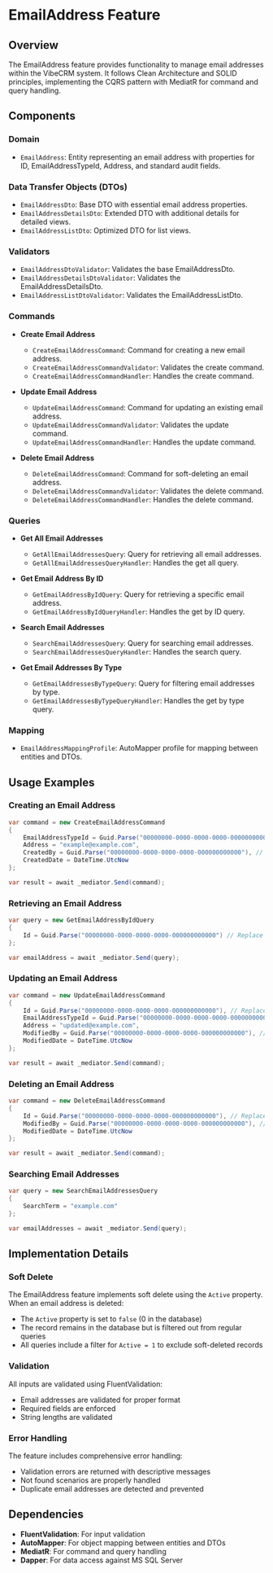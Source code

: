 # EmailAddress Feature

## Overview
The EmailAddress feature provides functionality to manage email addresses within the VibeCRM system. It follows Clean Architecture and SOLID principles, implementing the CQRS pattern with MediatR for command and query handling.

## Components

### Domain
- `EmailAddress`: Entity representing an email address with properties for ID, EmailAddressTypeId, Address, and standard audit fields.

### Data Transfer Objects (DTOs)
- `EmailAddressDto`: Base DTO with essential email address properties.
- `EmailAddressDetailsDto`: Extended DTO with additional details for detailed views.
- `EmailAddressListDto`: Optimized DTO for list views.

### Validators
- `EmailAddressDtoValidator`: Validates the base EmailAddressDto.
- `EmailAddressDetailsDtoValidator`: Validates the EmailAddressDetailsDto.
- `EmailAddressListDtoValidator`: Validates the EmailAddressListDto.

### Commands
- **Create Email Address**
  - `CreateEmailAddressCommand`: Command for creating a new email address.
  - `CreateEmailAddressCommandValidator`: Validates the create command.
  - `CreateEmailAddressCommandHandler`: Handles the create command.

- **Update Email Address**
  - `UpdateEmailAddressCommand`: Command for updating an existing email address.
  - `UpdateEmailAddressCommandValidator`: Validates the update command.
  - `UpdateEmailAddressCommandHandler`: Handles the update command.

- **Delete Email Address**
  - `DeleteEmailAddressCommand`: Command for soft-deleting an email address.
  - `DeleteEmailAddressCommandValidator`: Validates the delete command.
  - `DeleteEmailAddressCommandHandler`: Handles the delete command.

### Queries
- **Get All Email Addresses**
  - `GetAllEmailAddressesQuery`: Query for retrieving all email addresses.
  - `GetAllEmailAddressesQueryHandler`: Handles the get all query.

- **Get Email Address By ID**
  - `GetEmailAddressByIdQuery`: Query for retrieving a specific email address.
  - `GetEmailAddressByIdQueryHandler`: Handles the get by ID query.

- **Search Email Addresses**
  - `SearchEmailAddressesQuery`: Query for searching email addresses.
  - `SearchEmailAddressesQueryHandler`: Handles the search query.

- **Get Email Addresses By Type**
  - `GetEmailAddressesByTypeQuery`: Query for filtering email addresses by type.
  - `GetEmailAddressesByTypeQueryHandler`: Handles the get by type query.

### Mapping
- `EmailAddressMappingProfile`: AutoMapper profile for mapping between entities and DTOs.

## Usage Examples

### Creating an Email Address
```csharp
var command = new CreateEmailAddressCommand
{
    EmailAddressTypeId = Guid.Parse("00000000-0000-0000-0000-000000000000"), // Replace with actual type ID
    Address = "example@example.com",
    CreatedBy = Guid.Parse("00000000-0000-0000-0000-000000000000"), // Replace with actual user ID
    CreatedDate = DateTime.UtcNow
};

var result = await _mediator.Send(command);
```

### Retrieving an Email Address
```csharp
var query = new GetEmailAddressByIdQuery
{
    Id = Guid.Parse("00000000-0000-0000-0000-000000000000") // Replace with actual email address ID
};

var emailAddress = await _mediator.Send(query);
```

### Updating an Email Address
```csharp
var command = new UpdateEmailAddressCommand
{
    Id = Guid.Parse("00000000-0000-0000-0000-000000000000"), // Replace with actual email address ID
    EmailAddressTypeId = Guid.Parse("00000000-0000-0000-0000-000000000000"), // Replace with actual type ID
    Address = "updated@example.com",
    ModifiedBy = Guid.Parse("00000000-0000-0000-0000-000000000000"), // Replace with actual user ID
    ModifiedDate = DateTime.UtcNow
};

var result = await _mediator.Send(command);
```

### Deleting an Email Address
```csharp
var command = new DeleteEmailAddressCommand
{
    Id = Guid.Parse("00000000-0000-0000-0000-000000000000"), // Replace with actual email address ID
    ModifiedBy = Guid.Parse("00000000-0000-0000-0000-000000000000"), // Replace with actual user ID
    ModifiedDate = DateTime.UtcNow
};

var result = await _mediator.Send(command);
```

### Searching Email Addresses
```csharp
var query = new SearchEmailAddressesQuery
{
    SearchTerm = "example.com"
};

var emailAddresses = await _mediator.Send(query);
```

## Implementation Details

### Soft Delete
The EmailAddress feature implements soft delete using the `Active` property. When an email address is deleted:
- The `Active` property is set to `false` (0 in the database)
- The record remains in the database but is filtered out from regular queries
- All queries include a filter for `Active = 1` to exclude soft-deleted records

### Validation
All inputs are validated using FluentValidation:
- Email addresses are validated for proper format
- Required fields are enforced
- String lengths are validated

### Error Handling
The feature includes comprehensive error handling:
- Validation errors are returned with descriptive messages
- Not found scenarios are properly handled
- Duplicate email addresses are detected and prevented

## Dependencies
- **FluentValidation**: For input validation
- **AutoMapper**: For object mapping between entities and DTOs
- **MediatR**: For command and query handling
- **Dapper**: For data access against MS SQL Server

